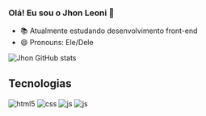 ### Olá! Eu sou o Jhon Leoni 👋

- 📚 Atualmente estudando desenvolvimento front-end
- 😄 Pronouns: Ele/Dele

![Jhon GitHub stats](https://github-readme-stats.vercel.app/api?username=jhonleoni&show_icons=true&theme=dracula&count_private=true)

## Tecnologias

<div style="display: inline_block">
  <img align="center" alt="html5" src="https://img.shields.io/badge/HTML5-E34F26?style=for-the-badge&logo=html5&logoColor=white" />
  <img align="center" alt="css" src="https://img.shields.io/badge/CSS3-1572B6?style=for-the-badge&logo=css3&logoColor=white" />
  <img align="center" alt="js" src="https://img.shields.io/badge/JavaScript-F7DF1E?style=for-the-badge&logo=javascript&logoColor=black" />
    <img align="center" alt="js" src="[https://img.shields.io/badge/JavaScript-F7DF1E?style=for-the-badge&logo=javascript&logoColor=black](https://img.shields.io/badge/react-%2320232a.svg?style=for-the-badge&logo=react&logoColor=%2361DAFB)https://img.shields.io/badge/react-%2320232a.svg?style=for-the-badge&logo=react&logoColor=%2361DAFB" />
  </div>
